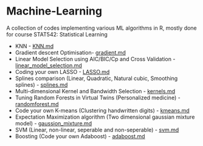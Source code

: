 # Machine-Learning
A collection of codes implementing various ML algorithms in R, mostly done for course STAT542: Statistical Learning

* KNN - [KNN.md](https://github.com/rishabhvaish/Machine-Learning/blob/master/KNN/KNN.md)
* Gradient descent Optimisation- [gradient.md](https://github.com/rishabhvaish/Machine-Learning/blob/master/LM%20Gradient%20Descent/gradient.md)
* Linear Model Selection using AIC/BIC/Cp and Cross Validation - [linear_model_selection.md](https://github.com/rishabhvaish/Machine-Learning/blob/master/Linear%20model%20selection/linear_model_selection.md)
* Coding your own LASSO - [LASSO.md](https://github.com/rishabhvaish/Machine-Learning/blob/master/LASSO/LASSO.md)
* Splines comparison (Linear, Quadratic, Natural cubic, Smoothing splines) - [splines.md](https://github.com/rishabhvaish/Machine-Learning/blob/master/Splines/spline.md)
* Multi-dimensional Kernel and Bandwidth Selection - [kernels.md](https://github.com/rishabhvaish/Machine-Learning/blob/master/Kernels/kernels.md)
* Tuning Random Forests in Virtual Twins (Personalized medicine) - [randomforest.md](https://github.com/rishabhvaish/Machine-Learning/blob/master/Random%20Forest/randomforest.md)
* Code your own K-means (Clustering handwritten digits) - [kmeans.md](https://github.com/rishabhvaish/Machine-Learning/blob/master/Kmeans%20Clustering/kmeans.md)
* Expectation Maximization algorithm (Two dimensional gaussian mixture model) - [gaussion_mixture.md](https://github.com/rishabhvaish/Machine-Learning/blob/master/Expectation%20Maximization/gaussian_mixture.md)
* SVM (Linear, non-linear, seperable and non-seperable) - [svm.md](https://github.com/rishabhvaish/Machine-Learning/blob/master/SVM/svm.md)
* Boosting (Code your own Adaboost) - [adaboost.md](https://github.com/rishabhvaish/Machine-Learning/blob/master/Boosting/adaboost.md)


